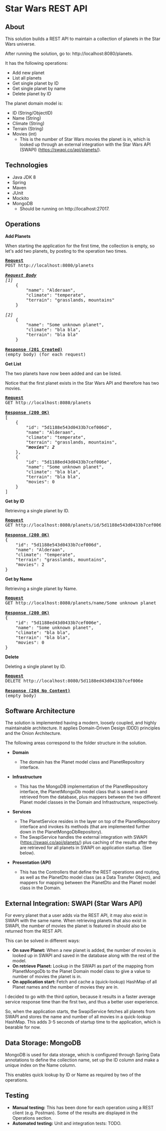 Star Wars REST API
=

About
-

This solution builds a REST API to maintain a collection of planets in the Star Wars universe.

After running the solution, go to: http://localhost:8080/planets.

It has the following operations:
- Add new planet
- List all planets
- Get single planet by ID
- Get single planet by name
- Delete planet by ID

The planet domain model is:
- ID (String/ObjectID)
- Name (String)
- Climate (String)
- Terrain (String)
- Movies (int)
    - This is the number of Star Wars movies the planet is in, which is looked up through an external integration with the Star Wars API (SWAPI) (https://swapi.co/api/planets/).

Technologies
-
- Java JDK 8
- Spring
- Maven
- JUnit
- Mockito
- MongoDB
  - Should be running on http://localhost:27017.

Operations
-

<b>Add Planets</b>

When starting the application for the first time, the collection is empty, so let's add two planets, by posting to the operation two times.

<pre>
<b><u>Request</u></b>
POST http://localhost:8080/planets
    
<b><u><i>Request Body</i></u></b>
<i>[1]</i>
    {
        "name": "Alderaan",
        "climate": "temperate",
        "terrain": "grasslands, mountains"
    }
    
<i>[2]</i>
    {
        "name": "Some unknown planet", 
        "climate": "bla bla", 
        "terrain": "bla bla"
    }

<b><u>Response (201 Created)</u></b>
(empty body) (for each request)
</pre>

<b>Get List</b>

The two planets have now been added and can be listed.

Notice that the first planet exists in the Star Wars API and therefore has two movies.
<pre>
<b><u>Request</u></b>
GET http://localhost:8080/planets

<b><u>Response (200 OK)</u></b>
[
    {
        "id": "5d1188e543d0433b7cef006d",
        "name": "Alderaan",
        "climate": "temperate",
        "terrain": "grasslands, mountains",
        <b><i>"movies": 2</i></b>
    },
    {
        "id": "5d1188ed43d0433b7cef006e",
        "name": "Some unknown planet",
        "climate": "bla bla",
        "terrain": "bla bla",
        "movies": 0
    }
]
</pre>

<b>Get by ID</b>

Retrieving a single planet by ID.

<pre>
<b><u>Request</u></b>
GET http://localhost:8080/planets/id/5d1188e543d0433b7cef006d

<b><u>Response (200 OK)</u></b>
{
    "id": "5d1188e543d0433b7cef006d",
    "name": "Alderaan",
    "climate": "temperate",
    "terrain": "grasslands, mountains",
    "movies": 2
}
</pre>

<b>Get by Name</b>

Retrieving a single planet by Name.

<pre>
<b><u>Request</u></b>
GET http://localhost:8080/planets/name/Some unknown planet

<b><u>Response (200 OK)</u></b>
{
    "id": "5d1188ed43d0433b7cef006e",
    "name": "Some unknown planet",
    "climate": "bla bla",
    "terrain": "bla bla",
    "movies": 0
}
</pre>

<b>Delete</b>

Deleting a single planet by ID.

<pre>
<b><u>Request</u></b>
DELETE http://localhost:8080/5d1188ed43d0433b7cef006e

<b><u>Response (204 No Content)</u></b>
(empty body)
</pre>

Software Architecture
-
The solution is implemented having a modern, loosely coupled, and highly maintainable architecture. It applies Domain-Driven Design (DDD) principles and the Onion Architecture. 

The following areas correspond to the folder structure in the solution.

- <b>Domain</b>
    - The domain has the Planet model class and PlanetRepository interface.

- <b>Infrastructure</b>
    - This has the MongoDB implementation of the PlanetRepository interface, the PlanetMongoDb model class that is saved in and retrieved from the database, plus mappers between the two different Planet model classes in the Domain and Infrastructure, respectively.

- <b>Services</b>
    - The PlanetService resides in the layer on top of the PlanetRepository interface and invokes its methods (that are implemented further down in the PlanetMongoDbRepository).
    - The SwapiService handles the external integration with SWAPI (https://swapi.co/api/planets/) plus caching of the results after they are retrieved for all planets in SWAPI on application startup. (See below).

- <b>Presentation (API)</b>
    - This has the Controllers that define the REST operations and routing, as well as the PlanetDto model class (as a Data Transfer Object), and mappers for mapping between the PlanetDto and the Planet model class in the Domain. 

External Integration: SWAPI (Star Wars API)
-
For every planet that a user adds via the REST API, it may also exist in SWAPI with the same name. When retrieving planets that also exist in SWAPI, the number of movies the planet is featured in should also be returned from the REST API.

This can be solved in different ways:

- <b>On save Planet:</b> When a new planet is added, the number of movies is looked up in SWAPI and saved in the database along with the rest of the model.
- <b>On retrieve Planet:</b> Lookup in the SWAPI as part of the mapping from PlanetMongoDb to the Planet Domain model class to give a value to number of movies the planet is in. 
- <b>On application start: </b> Fetch and cache a (quick-lookup) HashMap of all Planet names and the number of movies they are in.

I decided to go with the third option, because it results in a faster average service response time than the first two, and thus a better user experience.

So, when the application starts, the SwapiService fetches all planets from SWAPI and stores the name and number of all movies in a quick-lookup HashMap. This adds 3-5 seconds of startup time to the application, which is bearable for now.

Data Storage: MongoDB
-
MongoDB is used for data storage, which is configured through Spring Data annotations to define the collection name, set up the ID column and make a unique index on the Name column.

This enables quick lookup by ID or Name as required by two of the operations. 

Testing
-
- <b>Manual testing:</b> This has been done for each operation using a REST client (e.g. Postman). Some of the results are displayed in the Operations section.  
- <b>Automated testing:</b> Unit and integration tests: TODO.